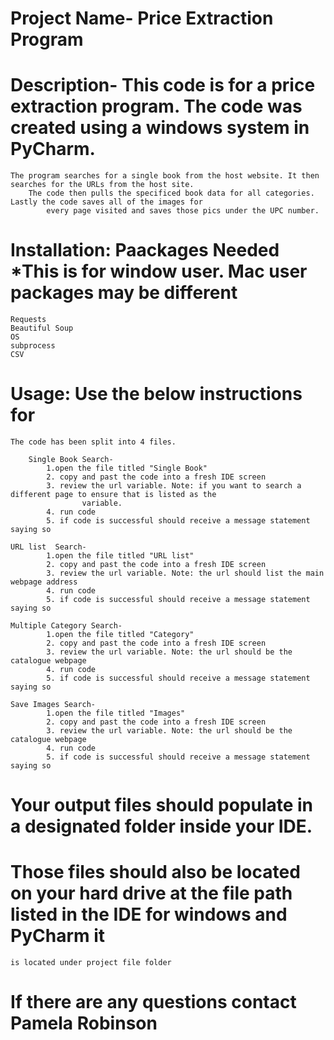 # Project Name- Price Extraction Program

# Description- This code is for a price extraction program. The code was created using a windows system in PyCharm. 
    The program searches for a single book from the host website. It then searches for the URLs from the host site. 
        The code then pulls the specificed book data for all categories. Lastly the code saves all of the images for 
            every page visited and saves those pics under the UPC number. 

# Installation: Paackages Needed ***This is for window user. Mac user packages may be different**
    Requests 
    Beautiful Soup
    OS
    subprocess
    CSV

# Usage: Use the below instructions for 
    The code has been split into 4 files. 

        Single Book Search-
            1.open the file titled "Single Book"
            2. copy and past the code into a fresh IDE screen
            3. review the url variable. Note: if you want to search a different page to ensure that is listed as the 
                    variable.
            4. run code 
            5. if code is successful should receive a message statement saying so
    
    URL list  Search-
            1.open the file titled "URL list"
            2. copy and past the code into a fresh IDE screen
            3. review the url variable. Note: the url should list the main webpage address
            4. run code 
            5. if code is successful should receive a message statement saying so

    Multiple Category Search-
            1.open the file titled "Category"
            2. copy and past the code into a fresh IDE screen
            3. review the url variable. Note: the url should be the catalogue webpage
            4. run code 
            5. if code is successful should receive a message statement saying so

    Save Images Search-
            1.open the file titled "Images"
            2. copy and past the code into a fresh IDE screen
            3. review the url variable. Note: the url should be the catalogue webpage
            4. run code 
            5. if code is successful should receive a message statement saying so

# Your output files should populate in a designated folder inside your IDE. 
# Those files should also be located on your hard drive at the file path listed in the IDE for windows and PyCharm it 
    is located under project file folder

# If there are any questions contact Pamela Robinson 